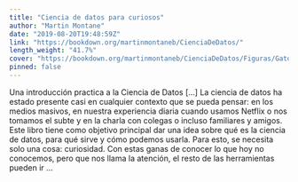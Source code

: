 ```yaml
---
title: "Ciencia de datos para curiosos"
author: "Martin Montane"
date: "2019-08-20T19:48:59Z"
link: "https://bookdown.org/martinmontaneb/CienciaDeDatos/"
length_weight: "41.7%"
cover: "https://bookdown.org/martinmontaneb/CienciaDeDatos/Figuras/GatoCurioso.png"
pinned: false
---
```


Una introducción practica a la Ciencia de Datos [...] La ciencia de datos ha estado presente casi en cualquier contexto que se pueda pensar: en los medios masivos, en nuestra experiencia diaria cuando usamos Netflix o nos tomamos el subte y en la charla con colegas o incluso familiares y amigos. Este libro tiene como objetivo principal dar una idea sobre qué es la ciencia de datos, para qué sirve y cómo podemos usarla. Para esto, se necesita solo una cosa: curiosidad. Con estas ganas de conocer lo que hoy no conocemos, pero que nos llama la atención, el resto de las herramientas pueden ir ...
